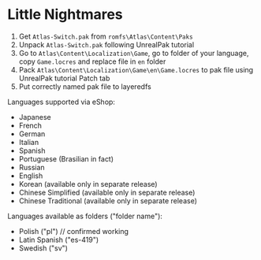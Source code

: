 # Little Nightmares

1. Get `Atlas-Switch.pak` from `romfs\Atlas\Content\Paks`
2. Unpack `Atlas-Switch.pak` following UnrealPak tutorial
3. Go to `Atlas\Content\Localization\Game`, go to folder of your language, copy `Game.locres` and replace file in `en` folder
4. Pack `Atlas\Content\Localization\Game\en\Game.locres` to pak file using UnrealPak tutorial Patch tab
5. Put correctly named pak file to layeredfs

Languages supported via eShop:
- Japanese
- French
- German
- Italian
- Spanish
- Portuguese (Brasilian in fact)
- Russian
- English
- Korean (available only in separate release)
- Chinese Simplified (available only in separate release)
- Chinese Traditional (available only in separate release)

Languages available as folders ("folder name"):
- Polish ("pl") // confirmed working
- Latin Spanish ("es-419")
- Swedish ("sv")